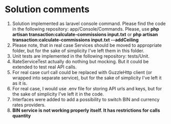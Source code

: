 # Solution comments

1. Solution implemented as laravel console command. Please find the code in the following repository: app/Console/Commands.
Please, use
    **php artisan transaction:calculate-commissions input.txt**
or
    **php artisan transaction:calculate-commissions input.txt --addCeiling**
2. Please note, that in real case Services should be moved to appropriate folder, but for the sake of simplicity I've left them in this folder.
3. Unit tests are implemented in the following repository: tests/Unit.
4. RateServiceTest actually do nothing but mocking. But it could be extended to test real API calls.
4. For real case curl call could be replaced with GuzzleHttp client (or wrapped into separate service), 
but for the sake of simplicity I've left it as it is.
5. For real case, I would use .env file for storing API urls and keys, but for the sake of simplicity I've left it in the code.
6. Interfaces were added to add a possibility to switch BIN and currency rates providers.
7. **BIN service is not working properly itself. It has restrictions for calls quantity**

